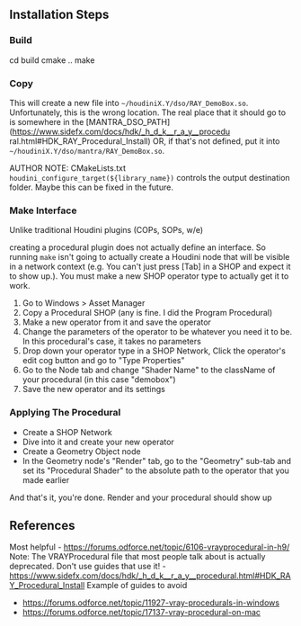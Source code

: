 ## Installation Steps

### Build
cd build
cmake ..
make


### Copy
This will create a new file into `~/houdiniX.Y/dso/RAY_DemoBox.so`.
Unfortunately, this is the wrong location. The real
place that it should go to is somewhere in the
[MANTRA_DSO_PATH](https://www.sidefx.com/docs/hdk/_h_d_k__r_a_y__procedu
ral.html#HDK_RAY_Procedural_Install) OR, if that's not defined, put it
into `~/houdiniX.Y/dso/mantra/RAY_DemoBox.so`.

AUTHOR NOTE: CMakeLists.txt `houdini_configure_target(${library_name})`
controls the output destination folder. Maybe this can be fixed in the
future.

### Make Interface
Unlike traditional Houdini plugins (COPs, SOPs, w/e)

creating a procedural plugin does not actually define an interface. So running `make` isn't going to actually create a Houdini node that will be visible in a network context (e.g. You can't just press [Tab] in a SHOP and expect it to show up.). You must make a new SHOP operator type to actually get it to work.

1. Go to Windows > Asset Manager
2. Copy a Procedural SHOP (any is fine. I did the Program Procedural)
3. Make a new operator from it and save the operator
4. Change the parameters of the operator to be whatever you need it to be. In this procedural's case, it takes no parameters
5. Drop down your operator type in a SHOP Network, Click the operator's edit cog button and go to "Type Properties"
6. Go to the Node tab and change "Shader Name" to the className of your procedural (in this case "demobox")
7. Save the new operator and its settings


### Applying The Procedural
- Create a SHOP Network
- Dive into it and create your new operator
- Create a Geometry Object node
- In the Geometry node's "Render" tab, go to the "Geometry" sub-tab and set its "Procedural Shader" to the absolute path to the operator that you made earlier

And that's it, you're done. Render and your procedural should show up


## References
Most helpful - https://forums.odforce.net/topic/6106-vrayprocedural-in-h9/
Note: The VRAYProcedural file that most people talk about is actually deprecated. Don't use guides that use it! - https://www.sidefx.com/docs/hdk/_h_d_k__r_a_y__procedural.html#HDK_RAY_Procedural_Install
Example of guides to avoid 
 - https://forums.odforce.net/topic/11927-vray-procedurals-in-windows
 - https://forums.odforce.net/topic/17137-vray-procedural-on-mac
